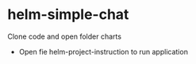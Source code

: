 # helm-simple-chat
Clone code and open folder charts 
 - Open fie helm-project-instruction to run application

